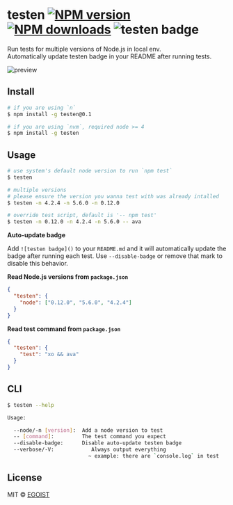 # testen [![NPM version](https://img.shields.io/npm/v/testen.svg)](https://npmjs.com/package/testen) [![NPM downloads](https://img.shields.io/npm/dm/testen.svg)](https://npmjs.com/package/testen) ![testen badge](https://img.shields.io/badge/testen-passing-brightgreen.svg)

Run tests for multiple versions of Node.js in local env.  
Automatically update testen badge in your README after running tests.

![preview](https://ooo.0o0.ooo/2016/02/16/56c3365973b7f.gif)

## Install

```bash
# if you are using `n`
$ npm install -g testen@0.1

# if you are using `nvm`, required node >= 4
$ npm install -g testen
```

## Usage

```bash
# use system's default node version to run `npm test`
$ testen

# multiple versions
# please ensure the version you wanna test with was already intalled
$ testen -n 4.2.4 -n 5.6.0 -n 0.12.0

# override test script, default is '-- npm test'
$ testen -n 0.12.0 -n 4.2.4 -n 5.6.0 -- ava
```

**Auto-update badge**

Add `![testen badge]()` to your `README.md` and it will automatically update the badge after running each test. Use `--disable-badge` or remove that mark to disable this behavior.

**Read Node.js versions from `package.json`**

```json
{
  "testen": {
    "node": ["0.12.0", "5.6.0", "4.2.4"]
  }
}
```

**Read test command from `package.json`**

```json
{
  "testen": {
    "test": "xo && ava"
  }
}
```

## CLI

```bash
$ testen --help

Usage:

  --node/-n [version]:  Add a node version to test
  -- [command]:         The test command you expect
  --disable-badge:      Disable auto-update testen badge
  --verbose/-V:            Always output everything
                          ~ example: there are `console.log` in test
```

## License

MIT © [EGOIST](https://github.com/egoist)
